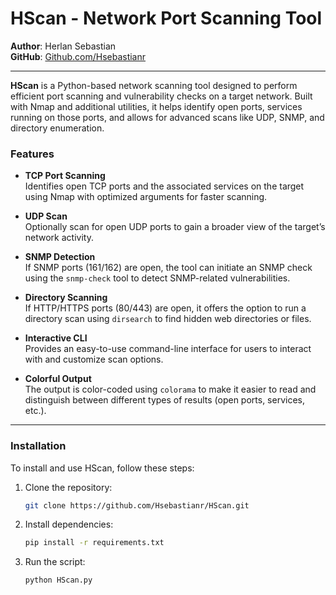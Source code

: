# HScan - Network Port Scanning Tool

**Author**: Herlan Sebastian  
**GitHub**: [Github.com/Hsebastianr](https://github.com/Hsebastianr)

---

**HScan** is a Python-based network scanning tool designed to perform efficient port scanning and vulnerability checks on a target network. Built with Nmap and additional utilities, it helps identify open ports, services running on those ports, and allows for advanced scans like UDP, SNMP, and directory enumeration.

### Features

- **TCP Port Scanning**  
  Identifies open TCP ports and the associated services on the target using Nmap with optimized arguments for faster scanning.
  
- **UDP Scan**  
  Optionally scan for open UDP ports to gain a broader view of the target’s network activity.

- **SNMP Detection**  
  If SNMP ports (161/162) are open, the tool can initiate an SNMP check using the `snmp-check` tool to detect SNMP-related vulnerabilities.

- **Directory Scanning**  
  If HTTP/HTTPS ports (80/443) are open, it offers the option to run a directory scan using `dirsearch` to find hidden web directories or files.

- **Interactive CLI**  
  Provides an easy-to-use command-line interface for users to interact with and customize scan options.

- **Colorful Output**  
  The output is color-coded using `colorama` to make it easier to read and distinguish between different types of results (open ports, services, etc.).

---

### Installation

To install and use HScan, follow these steps:

1. Clone the repository:
   
   ```bash
   git clone https://github.com/Hsebastianr/HScan.git

2. Install dependencies:
   
   ```bash
   pip install -r requirements.txt

3. Run the script:
   ```bash
   python HScan.py

